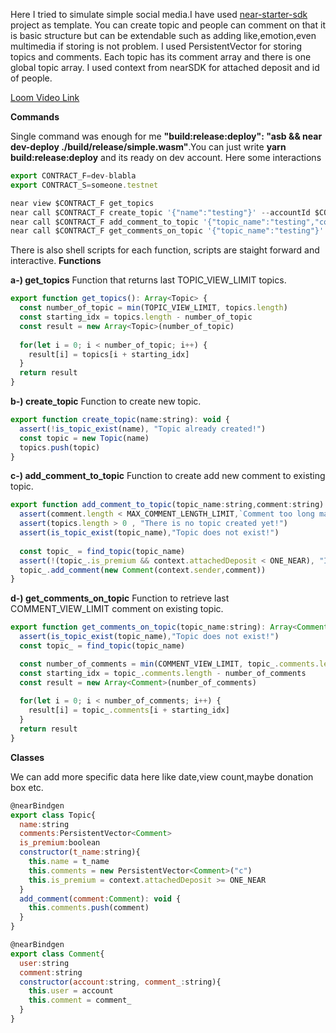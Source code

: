 Here I tried to simulate simple social media.I have used [near-starter-sdk](https://github.com/Learn-NEAR/starter--near-sdk-as) project as template.
You can create topic and people can comment on that it is basic structure but can be extendable such as adding like,emotion,even multimedia if storing is not problem.
I used PersistentVector for storing topics and comments.
Each topic has its comment array and there is one global topic array.
I used context from nearSDK for attached deposit and id of people.


[Loom Video Link](https://www.loom.com/embed/c4a93dc039f74692bb737f7dcc1ec5a6)

**Commands**

Single command was enough for me **"build:release:deploy": "asb && near dev-deploy ./build/release/simple.wasm"**.You can just write **yarn build:release:deploy** and its ready on dev account.
Here some interactions
```javascript
export CONTRACT_F=dev-blabla
export CONTRACT_S=someone.testnet

near view $CONTRACT_F get_topics
near call $CONTRACT_F create_topic '{"name":"testing"}' --accountId $CONTRACT_F
near call $CONTRACT_F add_comment_to_topic '{"topic_name":"testing","comment":"My first comment from dev-blabla"}' --accountId $CONTRACT_F
near call $CONTRACT_F get_comments_on_topic '{"topic_name":"testing"}' --accountId $CONTRACT_S
```
There is also shell scripts for each function, scripts are staight forward and interactive.
**Functions**

**a-) get_topics**
Function that returns last TOPIC_VIEW_LIMIT topics.
```javascript 
export function get_topics(): Array<Topic> {
  const number_of_topic = min(TOPIC_VIEW_LIMIT, topics.length)
  const starting_idx = topics.length - number_of_topic
  const result = new Array<Topic>(number_of_topic)
  
  for(let i = 0; i < number_of_topic; i++) {
    result[i] = topics[i + starting_idx]
  }
  return result
}
```
**b-) create_topic**
Function to create new topic.
```javascript 
export function create_topic(name:string): void {
  assert(!is_topic_exist(name), "Topic already created!")
  const topic = new Topic(name)
  topics.push(topic)
}
```
**c-) add_comment_to_topic**
Function to create add new comment to existing topic.
```javascript 
export function add_comment_to_topic(topic_name:string,comment:string): void {
  assert(comment.length < MAX_COMMENT_LENGTH_LIMIT,`Comment too long max ${MAX_COMMENT_LENGTH_LIMIT} char!`)
  assert(topics.length > 0 , "There is no topic created yet!")
  assert(is_topic_exist(topic_name),"Topic does not exist!")
  
  const topic_ = find_topic(topic_name)
  assert(!(topic_.is_premium && context.attachedDeposit < ONE_NEAR), "Its a premium topic you need to attach at least 1 near!")
  topic_.add_comment(new Comment(context.sender,comment))
}
```
**d-) get_comments_on_topic**
Function to retrieve last COMMENT_VIEW_LIMIT comment on existing topic.
```javascript 
export function get_comments_on_topic(topic_name:string): Array<Comment> {
  assert(is_topic_exist(topic_name),"Topic does not exist!")
  const topic_ = find_topic(topic_name)

  const number_of_comments = min(COMMENT_VIEW_LIMIT, topic_.comments.length)
  const starting_idx = topic_.comments.length - number_of_comments
  const result = new Array<Comment>(number_of_comments)
  
  for(let i = 0; i < number_of_comments; i++) {
    result[i] = topic_.comments[i + starting_idx]
  }
  return result
}
```


**Classes**

We can add more specific data here like date,view count,maybe donation box etc.
```javascript 
@nearBindgen
export class Topic{
  name:string
  comments:PersistentVector<Comment>
  is_premium:boolean
  constructor(t_name:string){
    this.name = t_name
    this.comments = new PersistentVector<Comment>("c")
    this.is_premium = context.attachedDeposit >= ONE_NEAR
  }
  add_comment(comment:Comment): void {
    this.comments.push(comment)
  }
}

@nearBindgen
export class Comment{
  user:string
  comment:string
  constructor(account:string, comment_:string){
    this.user = account
    this.comment = comment_
  }
}
``` 
